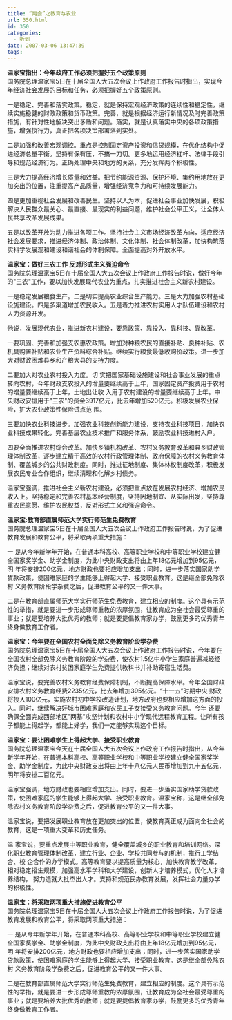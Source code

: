 ```yaml
---
title: “两会”之教育与农业
url: 350.html
id: 350
categories:
  - 听到
date: 2007-03-06 13:47:39
tags:
---
```


**温家宝指出：今年政府工作必须把握好五个政策原则**  
国务院总理温家宝5日在十届全国人大五次会议上作政府工作报告时指出，实现今年经济社会发展的目标和任务，必须把握好五个政策原则。  
  
一是稳定、完善和落实政策。稳定，就是保持宏观经济政策的连续性和稳定性，继续实施稳健的财政政策和货币政策。完善，就是根据经济运行新情况及时完善政策措施，有针对性地解决突出矛盾和问题。落实，就是认真落实中央的各项政策措施，增强执行力，真正把各项决策部署落到实处。  
  
二是加强和改善宏观调控。重点是控制固定资产投资和信贷规模，在优化结构中促进经济总量平衡。坚持有保有压，不搞一刀切。更多地运用经济杠杆、法律手段引导和规范经济行为。正确处理中央和地方的关系，充分发挥两个积极性。  
  
三是大力提高经济增长质量和效益。把节约能源资源、保护环境、集约用地放在更加突出的位置，注重提高产品质量，增强经济竞争力和可持续发展能力。  
  
四是更加重视社会发展和改善民生。坚持以人为本，促进社会事业加快发展，积极解决人民群众最关心、最直接、最现实的利益问题，维护社会公平正义，让全体人民共享改革发展成果。  
  
五是以改革开放为动力推进各项工作。坚持社会主义市场经济改革方向，适应经济社会发展要求，推进经济体制、政治体制、文化体制、社会体制改革，加快构筑落实科学发展观和建设和谐社会的体制保障。全面提高对外开放水平。  
  
**温家宝：做好三农工作 反对形式主义强迫命令**  
国务院总理温家宝5日在十届全国人大五次会议上作政府工作报告时说，做好今年的"三农"工作，要以加快发展现代农业为重点，扎实推进社会主义新农村建设。　  
  
一是稳定发展粮食生产。二是切实提高农业综合生产能力。三是大力加强农村基础设施建设。四是多渠道增加农民收入。五是着力推进农村实用人才队伍建设和农村人力资源开发。  
  
他说，发展现代农业，推进新农村建设，要靠政策、靠投入、靠科技、靠改革。  
  
一要巩固、完善和加强支农惠农政策。增加对种粮农民的直接补贴、良种补贴、农机具购置补贴和农业生产资料综合补贴。继续实行粮食最低收购价政策。进一步加大对财政困难县乡和产粮大县的支持力度。  
  
二要加大对农业农村投入力度。切 实把国家基础设施建设和社会事业发展的重点转向农村，今年财政支农投入的增量要继续高于上年，国家固定资产投资用于农村的增量要继续高于上年，土地出让收 入用于农村建设的增量要继续高于上年。中央财政安排用于"三农"的资金3917亿元，比去年增加520亿元。积极发展农业保险，扩大农业政策性保险试点范 围。  
  
三要加快农业科技进步。加强农业科技创新能力建设，支持农业科技项目，加快农业科技成果转化，完善基层农业技术推广和服务体系，鼓励农业科技进村入户。  
  
四要全面推进农村综合改革。加快乡镇机构改革、农村义务教育改革和县乡财政管理体制改革，逐步建立精干高效的农村行政管理体制、政府保障的农村义务教育体制、覆盖城乡的公共财政制度。同时，推进征地制度、集体林权制度改革，积极发展农民专业合作组织，继续清理和化解乡村债务。  
  
温家宝强调，推进社会主义新农村建设，必须把重点放在发展农村经济、增加农民收入上。坚持稳定和完善农村基本经营制度，坚持因地制宜、从实际出发，坚持尊重农民意愿、维护农民权益，反对形式主义和强迫命令。  
  
**温家宝:教育部直属师范大学实行师范生免费教育**  
国务院总理温家宝5日在十届全国人大五次会议上作政府工作报告时说，为了促进教育发展和教育公平，将采取两项重大措施：  
  
一 是从今年新学年开始，在普通本科高校、高等职业学校和中等职业学校建立健全国家奖学金、助学金制度，为此中央财政支出将由上年18亿元增加到95亿元，明 年将安排200亿元，地方财政也要相应增加支出；同时，进一步落实国家助学贷款政策，使困难家庭的学生能够上得起大学、接受职业教育。这是继全部免除农村 义务教育阶段学杂费之后，促进教育公平的又一件大事。  
  
二是在教育部直属师范大学实行师范生免费教育，建立相应的制度。这个具有示范性的举措，就是要进一步形成尊师重教的浓厚氛围，让教育成为全社会最受尊重的事业；就是要培养大批优秀的教师；就是要提倡教育家办学，鼓励更多的优秀青年终身做教育工作者。  
  
**温家宝：今年要在全国农村全面免除义务教育阶段学杂费**  
国务院总理温家宝5日在十届全国人大五次会议上作政府工作报告时说，今年要在全国农村全部免除义务教育阶段的学杂费，使农村1.5亿中小学生家庭普遍减轻经济负担；继续对农村贫困家庭学生免费提供教科书并补助寄宿生活费。  
  
温家宝说，要完善农村义务教育经费保障机制，不断提高保障水平。今年全国财政安排农村义务教育经费2235亿元，比去年增加395亿元。“十一五”时期中央 财政将投入100亿元，实施农村初中学校改造计划，地方政府也要相应增加这方面的投入。同时，继续解决好城市困难家庭和农民工子女接受义务教育问题。今年 还要确保全面完成西部地区"两基"攻坚计划和农村中小学现代远程教育工程。让所有孩子都能上得起学，都能上好学，我们一定能够实现这个目标。  
  
**温家宝：要让困难学生上得起大学、接受职业教育**  
国务院总理温家宝今天在十届全国人大五次会议上作政府工作报告时指出，从今年新学年开始，在普通本科高校、高等职业学校和中等职业学校建立健全国家奖学金、助学金制度，为此中央财政支出将由上年十八亿元人民币增加到九十五亿元，明年将安排二百亿元。  
  
温家宝强调，地方财政也要相应增加支出。同时，要进一步落实国家助学贷款政策，使困难家庭的学生能够上得起大学、接受职业教育。温家宝称，这是继全部免除农村义务教育阶段学杂费之后，促进教育公平的又一件大事。  
  
温家宝说，要把发展职业教育放在更加突出的位置，使教育真正成为面向全社会的教育，这是一项重大变革和历史任务。  
  
温 家宝说，要重点发展中等职业教育，健全覆盖城乡的职业教育和培训网络。深化职业教育管理体制改革，建立行业、企业、学校共同参与的机制，推行工学结合、校 企合作的办学模式。高等教育要以提高质量为核心，加快教育教学改革，相对稳定招生规模，加强高水平学科和大学建设，创新人才培养模式，优化人才培养结构， 努力造就大批杰出人才。支持和规范民办教育发展，发挥社会力量办学的积极性。  
  
**温家宝：将采取两项重大措施促进教育公平**  
国务院总理温家宝5日在十届全国人大五次会议上作政府工作报告时说，为了促进教育发展和教育公平，将采取两项重大措施：  
  
一 是从今年新学年开始，在普通本科高校、高等职业学校和中等职业学校建立健全国家奖学金、助学金制度，为此中央财政支出将由上年18亿元增加到95亿元，明 年将安排200亿元，地方财政也要相应增加支出；同时，进一步落实国家助学贷款政策，使困难家庭的学生能够上得起大学、接受职业教育。这是继全部免除农村 义务教育阶段学杂费之后，促进教育公平的又一件大事。  
  
二是在教育部直属师范大学实行师范生免费教育，建立相应的制度。这个具有示范性的举措，就是要进一步形成尊师重教的浓厚氛围，让教育成为全社会最受尊重的事业；就是要培养大批优秀的教师；就是要提倡教育家办学，鼓励更多的优秀青年终身做教育工作者。